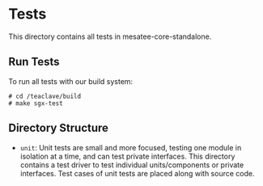 # Tests 

This directory contains all tests in mesatee-core-standalone.

## Run Tests

To run all tests with our build system:

```
# cd /teaclave/build
# make sgx-test
```

## Directory Structure

- `unit`:
  Unit tests are small and more focused, testing one module in isolation at a
  time, and can test private interfaces. This directory contains a test driver to
  test individual units/components or private interfaces. Test cases of unit
  tests are placed along with source code.

